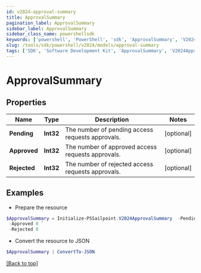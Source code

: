 ```yaml
---
id: v2024-approval-summary
title: ApprovalSummary
pagination_label: ApprovalSummary
sidebar_label: ApprovalSummary
sidebar_class_name: powershellsdk
keywords: ['powershell', 'PowerShell', 'sdk', 'ApprovalSummary', 'V2024ApprovalSummary'] 
slug: /tools/sdk/powershell/v2024/models/approval-summary
tags: ['SDK', 'Software Development Kit', 'ApprovalSummary', 'V2024ApprovalSummary']
---
```



# ApprovalSummary

## Properties

Name | Type | Description | Notes
------------ | ------------- | ------------- | -------------
**Pending** | **Int32** | The number of pending access requests approvals. | [optional] 
**Approved** | **Int32** | The number of approved access requests approvals. | [optional] 
**Rejected** | **Int32** | The number of rejected access requests approvals. | [optional] 

## Examples

- Prepare the resource
```powershell
$ApprovalSummary = Initialize-PSSailpoint.V2024ApprovalSummary  -Pending 0 `
 -Approved 0 `
 -Rejected 0
```

- Convert the resource to JSON
```powershell
$ApprovalSummary | ConvertTo-JSON
```


[[Back to top]](#) 

